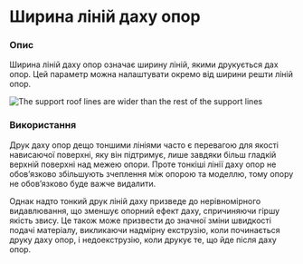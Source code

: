 Ширина ліній даху опор
====

### **Опис**

Ширина ліній даху опор означає ширину ліній, якими друкується дах опор. Цей параметр можна налаштувати окремо від ширини решти ліній опор.

![The support roof lines are wider than the rest of the support lines](../images/support_roof_line_width.png)

### **Використання**

Друк даху опор дещо тоншими лініями часто є перевагою для якості нависаючої поверхні, яку він підтримує, лише завдяки більш гладкій верхній поверхні над межею опори. Проте тонкіші лінії даху опор не обов’язково збільшують зчеплення між опорою та моделлю, тому опору не обов’язково буде важче видалити.

Однак надто тонкий друк ліній даху призведе до нерівномірного видавлювання, що зменшує опорний ефект даху, спричиняючи гіршу якість звису. Це також може призвести до значної зміни швидкості подачі матеріалу, викликаючи надмірну екструзію, коли починається друку даху опор, і недоекструзію, коли друкує те, що йде після даху опор.
